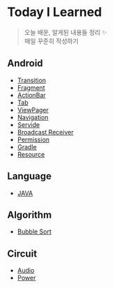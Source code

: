 # Today I Learned

> 오늘 배운, 알게된 내용들 정리 :sparkles:  
> 매일 꾸준히 작성하기  

## Android

* [Transition](https://github.com/nyong-lab/TIL/blob/master/Android/Change.md)
* [Fragment](https://github.com/nyong-lab/TIL/blob/master/Android/Fragment.md)
* [ActionBar](https://github.com/nyong-lab/TIL/blob/master/Android/ActionBar.md)
* [Tab](https://github.com/nyong-lab/TIL/blob/master/Android/Tab.md)
* [ViewPager](https://github.com/nyong-lab/TIL/blob/master/Android/ViewPager.md)
* [Navigation](https://github.com/nyong-lab/TIL/blob/master/Android/Navigation.md)
* [Servide](https://github.com/nyong-lab/TIL/blob/master/Android/Service.md)
* [Broadcast Receiver](https://github.com/nyong-lab/TIL/blob/master/Android/Broadcast_Receiver.md)
* [Permission](https://github.com/nyong-lab/TIL/blob/master/Android/Permission.md)
* [Gradle](https://github.com/nyong-lab/TIL/blob/master/Android/Gradle.md)
* [Resource](https://github.com/nyong-lab/TIL/blob/master/Android/Resource.md)

## Language

* [JAVA](https://github.com/nyong-lab/TIL/blob/master/JAVA/Data_Structure.md)

## Algorithm

* [Bubble Sort](https://github.com/nyong-lab/TIL/blob/master/Algorithm/Bubble_Sort.md)

## Circuit

* [Audio](https://github.com/nyong-lab/TIL/blob/master/Circuit/Audio.md)  
* [Power](https://github.com/nyong-lab/TIL/blob/master/Circuit/Power.md)

